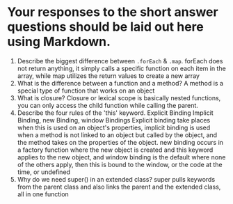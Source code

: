 # Your responses to the short answer questions should be laid out here using Markdown.
1. Describe the biggest difference between `.forEach` & `.map`.
 forEach does not return anything, it simply calls a specific function on each item in the array, while map utilizes the return values to create a new array
2. What is the difference between a function and a method?
A method is a special type of function that works on an object
3. What is closure?
Closure or lexical scope is basically nested functions, you can only access the child function while calling the parent.
4. Describe the four rules of the 'this' keyword.
Explicit Binding Implicit Binding, new Binding, window Bindings
Explicit binding take places when this is used on an object's properties, implicit binding is used when a method is not linked to an object but called by the object, and the method takes on the properties of the object. new binding occurs in a factory function where the new object is created and this keyword applies to the new object, and window binding is the default where none of the others apply, then this is bound to the window, or the code at the time, or undefined
5. Why do we need super() in an extended class?
super pulls keywords from the parent class and also links the parent and the extended class, all in one function
